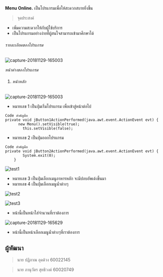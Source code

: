 **Menu Online.** เป็นโปรแกรมเพื่อให้สะดวกสบายยิ่งขึ้น
> จุดประสงค์
- เพิ่มความสะดวกให้กับผู้ใช้บริการ
- เป็นโปรแกรมอย่างง่ายที่ผู้สนใจสามารถเข้ามาศึกษาได้
###### รายละเอียดของโปรแกรม
![capture-20181129-165003](https://user-images.githubusercontent.com/45420213/49215789-2c93ec00-f3fc-11e8-9c4d-2916d350fcbf.png)

*หน้าต่างของโปรแกรม*

1. ###### หน้าหลัก
![capture-20181129-165003](https://user-images.githubusercontent.com/45420213/49215823-42a1ac80-f3fc-11e8-8e3a-eafac76b1b04.png)

- หมายเลข 1 เป็นปุ่มเริ่มโปรแกรม เพื่อเข้าสู่หน้าต่อไป

```
Code สำคัญคือ
private void jButton1ActionPerformed(java.awt.event.ActionEvent evt) {                                         
      new Menu().setVisible(true);
        this.setVisible(false);
```

- หมายเลข 2 เป็นปุ่มออกโปรแกรม

```
Code สำคัญคือ
private void jButton2ActionPerformed(java.awt.event.ActionEvent evt) {                                         
        System.exit(0);
    }
```


![test1](https://user-images.githubusercontent.com/45420213/49272917-cc598480-f4a5-11e8-80cb-0a32cf32abae.jpg)


- หมายเลข 3 เป็นปุ่มเลือกเมนูอาหารหลัก จะมีปอบอัพเด้งขึ้นมา
- หมายเลข 4 เป็นปุ่มเลือกเมนูน้ำต่างๆ


![test2](https://user-images.githubusercontent.com/45420213/49273241-ed6ea500-f4a6-11e8-9c2f-356dfb1fbac7.jpg)


![test3](https://user-images.githubusercontent.com/45420213/49273471-a503b700-f4a7-11e8-9863-60e2eb3afac2.jpg)

- หน้านี้เป็นหน้าใส่จำนวนที่เราต้องการ

![capture-20181129-165629](https://user-images.githubusercontent.com/45420213/49214126-8397c200-f3f8-11e8-83ab-f325e5bcf668.png)

- หน้านี้เป็นหน้าเลือกเมนูน้ำต่างๆที่เราต้องการ
## ผู้พัฒนา
> นาย ปฏิภาณ อุดด้วง   60022145

> นาย ภานุวัตร สุทธิวงค์   60020749
